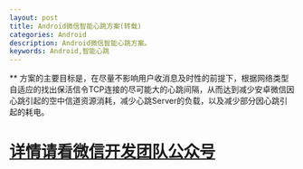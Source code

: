 ```yaml
---
layout: post
title: Android微信智能心跳方案(转载)
categories: Android
description: Android微信智能心跳方案。
keywords: Android,智能心跳
---
```


**  方案的主要目标是，在尽量不影响用户收消息及时性的前提下，根据网络类型自适应的找出保活信令TCP连接的尽可能大的心跳间隔，从而达到减少安卓微信因心跳引起的空中信道资源消耗，减少心跳Server的负载，以及减少部分因心跳引起的耗电。

# [详情请看微信开发团队公众号](https://mp.weixin.qq.com/s?__biz=MzAwNDY1ODY2OQ==&mid=207243549&idx=1&sn=4ebe4beb8123f1b5ab58810ac8bc5994&scene=1&key=dffc561732c22651a7a551503a3e34117fa2cfa4d0eabcfb2a8974dbc8bb9e038324ec7286885b7e855b9272585eee44&ascene=0&uin=MjMyNzA5NjUwMA%3D%3D&devicetype=iMac+MacBookPro11%2C1+OSX+OSX+10.10.5+build(14F27)&version=11020113&pass_ticket=ka0fho%2BQmBJa%2FIrVUZ%2B%2F5D9jGw1RgvUIpCZINFEgomTDYSrSKYrIIGZRgS%2BwFBFP)
